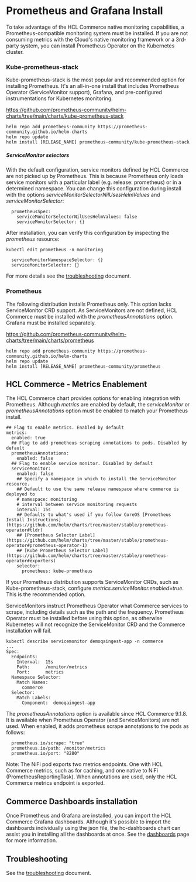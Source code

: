# Prometheus and Grafana Install

To take advantage of the HCL Commerce native monitoring capabilities, a Prometheus-compatible monitoring system must be installed. If you are not consuming metrics with the Cloud's native monitoring framework or a 3rd-party system, you can install Prometheus Operator on the Kubernetes cluster. 

### Kube-prometheus-stack

Kube-prometheus-stack is the most popular and recommended option for installing Prometheus. It's an all-in-one install that includes Prometheus Operator (ServiceMonitor support), Grafana, and pre-configured instrumentations for Kubernetes monitoring.

https://github.com/prometheus-community/helm-charts/tree/main/charts/kube-prometheus-stack

```
helm repo add prometheus-community https://prometheus-community.github.io/helm-charts
helm repo update
helm install [RELEASE_NAME] prometheus-community/kube-prometheus-stack
```
##### ServiceMonitor selectors

With the default configuration, service monitors defined by HCL Commerce are not picked up by Prometheus. This is because Prometheus only loads service monitors
with a particular label (e.g. release: prometheus) or in a determined namespace. You can change this configuration during install with the options _serviceMonitorSelectorNilUsesHelmValues_
and _serviceMonitorSelector_:

```
  prometheusSpec:
    serviceMonitorSelectorNilUsesHelmValues: false
    serviceMonitorSelector: {}
```

After installation, you can verify this configuration by inspecting the _prometheus_ resource:

```
kubectl edit prometheus -n monitoring
```

```
  serviceMonitorNamespaceSelector: {}
  serviceMonitorSelector: {}
```
For more details see the [troubleshooting](Troubleshooting.md) document.

### Prometheus

The following distribution installs Prometheus only. This option lacks ServiceMonitor CRD support. As ServiceMonitors are not defined, HCL Commerce must be installed with the _prometheusAnnotations_ option.
Grafana must be installed separately.

https://github.com/prometheus-community/helm-charts/tree/main/charts/prometheus

```
helm repo add prometheus-community https://prometheus-community.github.io/helm-charts
helm repo update
helm install [RELEASE_NAME] prometheus-community/prometheus
```

## HCL Commerce - Metrics Enablement

The HCL Commerce chart provides options for enabling integration with Prometheus. Although _metrics_ are enabled by default, the _serviceMonitor_ or  _prometheusAnnotations_ option must be enabled to match your Prometheus install. 

```
## Flag to enable metrics. Enabled by default
metrics:
  enabled: true
  ## Flag to add prometheus scraping annotations to pods. Disabled by default
  prometheusAnnotations:
    enabled: false
  ## Flag to enable service monitor. Disabled by default    
  serviceMonitor:
    enabled: false
    ## Specify a namespace in which to install the ServiceMonitor resource.
    ## Default to use the same release namespace where commerce is deployed to
    # namespace: monitoring
    # interval between service monitoring requests
    interval: 15s
    ## Defaults to what's used if you follow CoreOS [Prometheus Install Instructions](https://github.com/helm/charts/tree/master/stable/prometheus-operator#tldr)
    ## [Prometheus Selector Label](https://github.com/helm/charts/tree/master/stable/prometheus-operator#prometheus-operator-1)
    ## [Kube Prometheus Selector Label](https://github.com/helm/charts/tree/master/stable/prometheus-operator#exporters)
    selector:
      prometheus: kube-prometheus
```

If your Prometheus distribution supports ServiceMonitor CRDs, such as Kube-prometheus-stack, configure _metrics.serviceMonitor.enabled=true_. This is the recommended option.

ServiceMonitors instruct Prometheus Operator what Commerce services to scrape, including details such as the path and the frequency. Prometheus Operator must be installed before using this option, as otherwise Kubernetes will not recognize the ServiceMonitor CRD and the Commerce installation will fail.

```
kubectl describe servicemonitor demoqaingest-app -n commerce
...
Spec:
  Endpoints:
    Interval:  15s
    Path:      /monitor/metrics
    Port:      metrics
  Namespace Selector:
    Match Names:
      commerce
  Selector:
    Match Labels:
      Component:  demoqaingest-app
```

The _prometheusAnnotations_ option is available since HCL Commerce 9.1.8. It is available when Prometheus Operator (and ServiceMonitors) are not used. When enabled, it adds
prometheus scrape annotations to the pods as follows:

```
  prometheus.io/scrape: "true"
  prometheus.io/path: /monitor/metrics
  prometheus.io/port: "8280"
```

Note: The NiFi pod exports two metrics endpoints. One with HCL Commerce metrics, such as for caching, and one native to NiFi (PrometheusReportingTask). When annotations are used, only the HCL Commerce metrics endpoint is exported.


## Commerce Dashboards installation

Once Prometheus and Grafana are installed, you can import the HCL Commerce Grafana dashboards. Although it's possible to import the dashboards individually using the json 
file, the hc-dashboards chart can assist you in installing all the dashboards at once. See the [dashboards](dashboards) page for more information.

## Troubleshooting

See the [troubleshooting](Troubleshooting.md) document.
